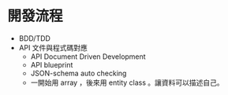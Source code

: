 # 開發流程
* BDD/TDD
* API 文件與程式碼對應
	* API Document Driven Development
	* API blueprint
	* JSON-schema auto checking
	* 一開始用 array ，後來用 entity class 。讓資料可以描述自己。

